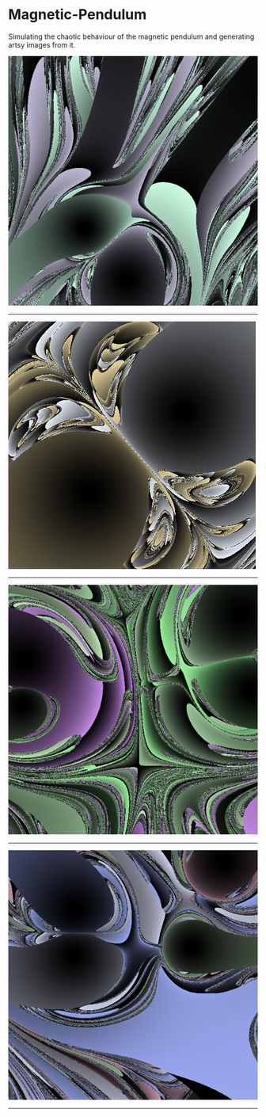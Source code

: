 # Magnetic-Pendulum
Simulating the chaotic behaviour of the magnetic pendulum and generating artsy images from it. 

<img src="https://github.com/leungjch/Magnetic-Pendulum/blob/master/screenshots/20190709-162844.bmp" width="600">

- - - -
<img src="https://github.com/leungjch/Magnetic-Pendulum/blob/master/screenshots/20190713-184249.bmp" width="500">

- - - -
<img src="https://github.com/leungjch/Magnetic-Pendulum/blob/master/screenshots/20190709-153804.bmp" width="600">

- - - -
<img src="https://github.com/leungjch/Magnetic-Pendulum/blob/master/screenshots/20190709-181838.bmp" width="600">

- - - -
